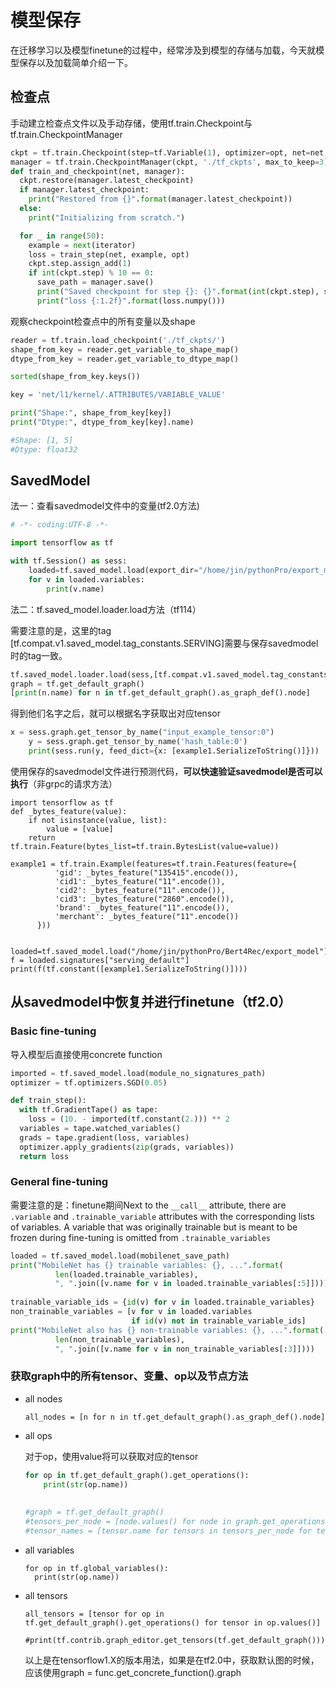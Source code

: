# 模型保存

在迁移学习以及模型finetune的过程中，经常涉及到模型的存储与加载，今天就模型保存以及加载简单介绍一下。

## 检查点

手动建立检查点文件以及手动存储，使用tf.train.Checkpoint与tf.train.CheckpointManager

~~~python
ckpt = tf.train.Checkpoint(step=tf.Variable(1), optimizer=opt, net=net, iterator=iterator)
manager = tf.train.CheckpointManager(ckpt, './tf_ckpts', max_to_keep=3)
def train_and_checkpoint(net, manager):
  ckpt.restore(manager.latest_checkpoint)
  if manager.latest_checkpoint:
    print("Restored from {}".format(manager.latest_checkpoint))
  else:
    print("Initializing from scratch.")

  for _ in range(50):
    example = next(iterator)
    loss = train_step(net, example, opt)
    ckpt.step.assign_add(1)
    if int(ckpt.step) % 10 == 0:
      save_path = manager.save()
      print("Saved checkpoint for step {}: {}".format(int(ckpt.step), save_path))
      print("loss {:1.2f}".format(loss.numpy()))
~~~

观察checkpoint检查点中的所有变量以及shape

~~~python
reader = tf.train.load_checkpoint('./tf_ckpts/')
shape_from_key = reader.get_variable_to_shape_map()
dtype_from_key = reader.get_variable_to_dtype_map()

sorted(shape_from_key.keys())

key = 'net/l1/kernel/.ATTRIBUTES/VARIABLE_VALUE'

print("Shape:", shape_from_key[key])
print("Dtype:", dtype_from_key[key].name)

#Shape: [1, 5]
#Dtype: float32
~~~



## SavedModel

法一：查看savedmodel文件中的变量(tf2.0方法)

~~~python
# -*- coding:UTF-8 -*-

import tensorflow as tf

with tf.Session() as sess:
    loaded=tf.saved_model.load(export_dir="/home/jin/pythonPro/export_model")
    for v in loaded.variables:
        print(v.name)
~~~

法二：tf.saved_model.loader.load方法（tf114）

需要注意的是，这里的tag [tf.compat.v1.saved_model.tag_constants.SERVING]需要与保存savedmodel时的tag一致。

~~~python
tf.saved_model.loader.load(sess,[tf.compat.v1.saved_model.tag_constants.SERVING],"/home/jin/pythonPro//export_model")
graph = tf.get_default_graph()
[print(n.name) for n in tf.get_default_graph().as_graph_def().node]
~~~

得到他们名字之后，就可以根据名字获取出对应tensor

~~~python
x = sess.graph.get_tensor_by_name("input_example_tensor:0")
    y = sess.graph.get_tensor_by_name('hash_table:0')
    print(sess.run(y, feed_dict={x: [example1.SerializeToString()]}))
~~~

使用保存的savedmodel文件进行预测代码，**可以快速验证savedmodel是否可以执行**（非grpc的请求方法）

~~~
import tensorflow as tf
def _bytes_feature(value):
    if not isinstance(value, list):
        value = [value]
    return tf.train.Feature(bytes_list=tf.train.BytesList(value=value))

example1 = tf.train.Example(features=tf.train.Features(feature={
          'gid': _bytes_feature("135415".encode()),
          'cid1': _bytes_feature("11".encode()),
          'cid2': _bytes_feature("11".encode()),
          'cid3': _bytes_feature("2860".encode()),
          'brand': _bytes_feature("11".encode()),
          'merchant': _bytes_feature("11".encode())
      }))


loaded=tf.saved_model.load("/home/jin/pythonPro/Bert4Rec/export_model")
f = loaded.signatures["serving_default"]
print(f(tf.constant([example1.SerializeToString()])))
~~~

## 从savedmodel中恢复并进行finetune（tf2.0）

### Basic fine-tuning

导入模型后直接使用concrete function

~~~python
imported = tf.saved_model.load(module_no_signatures_path)
optimizer = tf.optimizers.SGD(0.05)

def train_step():
  with tf.GradientTape() as tape:
    loss = (10. - imported(tf.constant(2.))) ** 2
  variables = tape.watched_variables()
  grads = tape.gradient(loss, variables)
  optimizer.apply_gradients(zip(grads, variables))
  return loss
~~~

### General fine-tuning

需要注意的是：finetune期间Next to the `__call__` attribute, there are `.variable` and `.trainable_variable` attributes with the corresponding lists of variables. A variable that was originally trainable but is meant to be frozen during fine-tuning is omitted from `.trainable_variables`

~~~python
loaded = tf.saved_model.load(mobilenet_save_path)
print("MobileNet has {} trainable variables: {}, ...".format(
          len(loaded.trainable_variables),
          ", ".join([v.name for v in loaded.trainable_variables[:5]])))
    
trainable_variable_ids = {id(v) for v in loaded.trainable_variables}
non_trainable_variables = [v for v in loaded.variables
                           if id(v) not in trainable_variable_ids]
print("MobileNet also has {} non-trainable variables: {}, ...".format(
          len(non_trainable_variables),
          ", ".join([v.name for v in non_trainable_variables[:3]])))

~~~

### 获取graph中的所有tensor、变量、op以及节点方法

* all nodes

  ~~~
  all_nodes = [n for n in tf.get_default_graph().as_graph_def().node]
  ~~~

* all ops

  对于op，使用value将可以获取对应的tensor

  ~~~python
  for op in tf.get_default_graph().get_operations():
      print(str(op.name))
      
      
  #graph = tf.get_default_graph()    
  #tensors_per_node = [node.values() for node in graph.get_operations()]
  #tensor_names = [tensor.name for tensors in tensors_per_node for tensor in tensors]
  ~~~

* all variables

  ~~~
  for op in tf.global_variables():
  	print(str(op.name))
  ~~~

* all tensors

  ~~~
  all_tensors = [tensor for op in tf.get_default_graph().get_operations() for tensor in op.values()]
  
  #print(tf.contrib.graph_editor.get_tensors(tf.get_default_graph()))
  ~~~

  以上是在tensorflow1.X的版本用法，如果是在tf2.0中，获取默认图的时候，应该使用graph = func.get_concrete_function().graph

